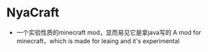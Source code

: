 # NyaCraft
- 一个实验性质的minecraft mod，显而易见它是拿java写的 
  A mod for minecraft，which is made for leaing and it's experimental
